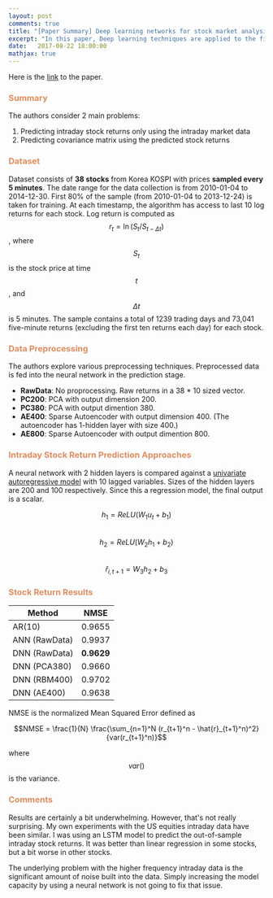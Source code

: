 ```yaml
---
layout: post
comments: true
title: "[Paper Summary] Deep learning networks for stock market analysis and prediction"
excerpt: "In this paper, Deep learning techniques are applied to the financial market data directly rather than using any text/alternative data sources. This has been a relatively tricky dataset for any non-linear machine learning technique because of the extremely high noise-to-signal ratio. The authors use a relatively high-frequency dataset sampled at every 5 minutes. They consider 38 stocks from Korea KOSPI."
date:   2017-08-22 18:00:00
mathjax: true
---
```

Here is the [link](http://download.xuebalib.com/xuebalib.com.32109.pdf) to the paper.

### <span style="color:#e08d60">Summary</span>
The authors consider 2 main problems:
1. Predicting intraday stock returns only using the intraday market data
1. Predicting covariance matrix using the predicted stock returns

### <span style="color:#e08d60">Dataset</span>
Dataset consists of **38 stocks** from Korea KOSPI with prices **sampled every 5 minutes**.
The date range for the data collection
is from 2010-01-04 to 2014-12-30. First 80% of the sample (from 2010-01-04 to 2013-12-24) is taken for training.
At each timestamp, the algorithm has access to last 10 log returns for each stock. Log return is computed as
$$r_t = \ln(S_t/S_{t-\Delta{t}})$$, where $$S_t$$ is the stock price at time $$t$$, and $$\Delta{t}$$ is 5 minutes.
The sample contains a total of 1239 trading days and 73,041 five-minute returns (excluding the first ten returns each
day) for each stock.

### <span style="color:#e08d60">Data Preprocessing</span>
The authors explore various preprocessing techniques. Preprocessed data is fed into the neural network in the prediction stage.
* **RawData**: No proprocessing. Raw returns in a 38 * 10 sized vector.
* **PC200**: PCA with output dimension 200.
* **PC380**: PCA with output dimention 380.
* **AE400**: Sparse Autoencoder with output dimension 400. (The autoencoder has 1-hidden layer with size 400.)
* **AE800**: Sparse Autoencoder with output dimention 800.

### <span style="color:#e08d60">Intraday Stock Return Prediction Approaches</span>
A neural network with 2 hidden layers is compared against a [univariate autoregressive model](http://www.statsmodels.org/dev/generated/statsmodels.tsa.ar_model.AR.html#statsmodels.tsa.ar_model.AR) with 10 lagged variables.
Sizes of the hidden layers are 200 and 100 respectively. Since this a regression model, the final output is a scalar.

$$h_1 = ReLU(W_1u_t + b_1)$$<br>
$$h_2 = ReLU(W_2h_1 + b_2)$$<br>
$$\hat{r}_{i,t+1} = W_3h_2 + b_3$$

### <span style="color:#e08d60">Stock Return Results</span>

| Method        | NMSE   |
| ------------- | ------ |
| AR(10)        | 0.9655 |
| ANN (RawData) | 0.9937 |
| DNN (RawData) | **0.9629** |
| DNN (PCA380)  | 0.9660 |
| DNN (RBM400)  | 0.9702 |
| DNN (AE400)   | 0.9638 |

NMSE is the normalized Mean Squared Error defined as

$$NMSE = \frac{1}{N} \frac{\sum_{n=1}^N (r_{t+1}^n - \hat{r}_{t+1}^n)^2}{var(r_{t+1}^n)}$$

where $$var()$$ is the variance.

### <span style="color:#e08d60">Comments</span>
Results are certainly a bit underwhelming. However, that's not really surprising. My own experiments with the US equities
intraday data have been similar. I was using an LSTM model to predict the out-of-sample intraday stock returns.
It was better than linear regression in some stocks, but a bit worse in other stocks.

The underlying problem with the higher frequency intraday data is the significant amount of noise built into the data.
Simply increasing the model capacity by using a neural network is not going to fix that issue.
